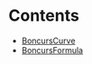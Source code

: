 

# Contents
- [BoncursCurve](BoncursCurve.sol/abstract.BoncursCurve.md)
- [BoncursFormula](BoncursFormula.sol/abstract.BoncursFormula.md)
